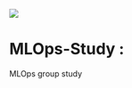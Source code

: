 ![](https://komarev.com/ghpvc/?username=RakeshKumar045&color=blue)



# MLOps-Study :

MLOps group study 

